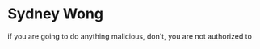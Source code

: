 Sydney Wong
=====================

if you are going to do anything malicious, don't, you are not authorized to
